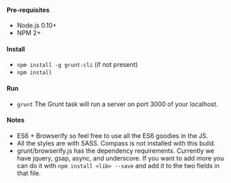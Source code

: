 
#### Pre-requisites
* Node.js 0.10+
* NPM 2+

#### Install
* `npm install -g grunt-cli` (if not present)
* `npm install`

#### Run
* `grunt`
The Grunt task will run a server on port 3000 of your localhost.

#### Notes
* ES6 + Browserify so feel free to use all the ES6 goodies in the JS.
* All the styles are with SASS. Compass is not installed with this build. 
* grunt/browserify.js has the dependency requirements. Currently we have jquery, gsap, async, and underscore. If you want to add more you can do it with `npm install <lib> --save` and add it to the two fields in that file.





